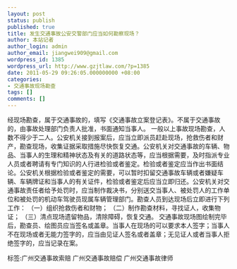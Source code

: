 ```yaml
---
layout: post
status: publish
published: true
title: 发生交通事故公安交警部门应当如何勘察现场？
author: 本站记者
author_login: admin
author_email: jiangwei909@gmail.com
wordpress_id: 1385
wordpress_url: http://www.gzjtlaw.com/?p=1385
date: 2011-05-29 09:26:05.000000000 +08:00
categories:
- 交通事故现场勘查
tags: []
comments: []
---
```

经现场勘查，属于交通事故的，填写《交通事故立案登记表》。不属于交通事故的，由事故处理部门负责人批准，书面通知当事人。 一般以上事故现场勘查，人数不得少于二人。公安机关接到报案后，应当立即派员赶赴现场，抢救伤者和财产，勘查现场，收集证据采取措施尽快恢复交通。公安机关对交通事故的车辆、物品、当事人的生理和精神状态及有关的道路状态等，应当根据需要，及时指派专业人员或者聘请有专门知识的人行进检验或者鉴定。检验或者鉴定应当作出书面结论。公安机关根据检验或者鉴定的需要，可以暂时扣留交通事故车辆或者嫌疑车辆、车辆牌证和当事人的有关证件，检验或者鉴定后应当立即归还。公安机关对交通事故责任者给予处罚时，应当制作裁决书，分别送交当事人、被处罚人的工作单位和被处罚的机动车驾驶员现属车辆管理部门。勘查人员到达现场后立即进行下列工作： （一）组织抢救伤者和财物； （二）制作勘查材料，寻找证人，收集物证； （三）清点现场遗留物品，清除障碍，恢复交通。 交通事故现场图绘制完毕后，勘查员、绘图员应当签名或盖章。当事人在现场的可以要求本人签字；当事人不在现场或者无能力签字的，应当由见证人签名或者盖章；无见证人或者当事人拒绝签字的，应当记录在案。标签:广州交通事故索赔 广州交通事故赔偿 广州交通事故律师
